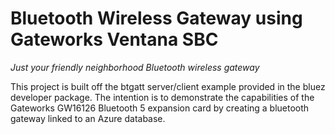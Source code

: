 # Bluetooth Wireless Gateway using Gateworks Ventana SBC

*Just your friendly neighborhood Bluetooth wireless gateway*

This project is built off the btgatt server/client example provided in the bluez developer package. The intention is to demonstrate the capabilities of the Gateworks GW16126 Bluetooth 5 expansion card by creating a bluetooth gateway linked to an Azure database.
